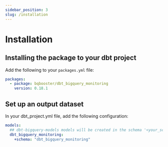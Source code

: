 ```yaml
---
sidebar_position: 3
slug: /installation
---
```


# Installation

## Installing the package to your dbt project

Add the following to your `packages.yml` file:

```yml
packages:
  - package: bqbooster/dbt_bigquery_monitoring
    version: 0.18.1
```

## Set up an output dataset

In your dbt_project.yml file, add the following configuration:

```yml
models:
  ## dbt-bigquery-models models will be created in the schema '<your_schema>_dbt_bigquery_monitoring' (or anything related if you override output schema system through a macro)
  dbt_bigquery_monitoring:
    +schema: "dbt_bigquery_monitoring"
```

